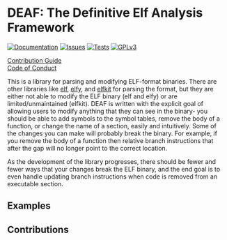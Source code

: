 <a name="readme-top"></a>

# DEAF: The **D**efinitive **E**lf **A**nalysis **F**ramework


<!-- PROJECT SHIELDS -->
[![Documentation][docs-shield]][docs-url]
[![Issues][issues-shield]][issues-url]
[![Tests][tests-shield]][tests-url]
[![GPLv3][license-shield]][license-url]

[Contribution Guide](https://github.com/mjhouse/deaf/blob/master/CONTRIBUTING.md)  
[Code of Conduct](https://github.com/mjhouse/deaf/blob/master/CODE_OF_CONDUCT.md)

This is a library for parsing and modifying ELF-format binaries. There are other libraries like [elf](https://crates.io/crates/elf), 
[elfy](https://crates.io/crates/elfy), and [elfkit](https://crates.io/crates/elfkit) for parsing the format, but they are either 
not able to modify the ELF binary (elf and elfy) or are limited/unmaintained (elfkit). DEAF is written with the explicit goal of
allowing users to modify anything that they can see in the binary- you should be able to add symbols to the symbol tables, remove 
the body of a function, or change the name of a section, easily and intuitively. Some of the changes you can make will probably break 
the binary. For example, if you remove the body of a function then relative branch instructions that after the gap will no longer 
point to the correct location.

As the development of the library progresses, there should be fewer and fewer ways that your changes break the ELF binary, and the 
end goal is to even handle updating branch instructions when code is removed from an executable section.

## Examples

## Contributions

## 

<!-- MARKDOWN LINKS & IMAGES -->
[contributors-shield]: https://img.shields.io/github/contributors/mjhouse/deaf.svg?style=for-the-badge
[contributors-url]: https://github.com/mjhouse/deaf/graphs/contributors

[forks-shield]: https://img.shields.io/github/forks/mjhouse/deaf.svg?style=for-the-badge
[forks-url]: https://github.com/mjhouse/deaf/network/members

[stars-shield]: https://img.shields.io/github/stars/mjhouse/deaf.svg?style=for-the-badge
[stars-url]: https://github.com/mjhouse/deaf/stargazers

[issues-shield]: https://img.shields.io/github/issues/mjhouse/deaf.svg?style=for-the-badge
[issues-url]: https://github.com/mjhouse/deaf/issues

[docs-shield]: https://img.shields.io/github/actions/workflow/status/mjhouse/deaf/docs.yaml?branch=documentation&style=for-the-badge&label=Documentation
[docs-url]: https://mjhouse.github.io/deaf/

[tests-shield]: https://img.shields.io/github/actions/workflow/status/mjhouse/deaf/test.yaml?branch=testing&style=for-the-badge&label=Tests
[tests-url]: https://github.com/mjhouse/deaf/actions/workflows/test.yaml

[license-shield]: https://img.shields.io/github/license/mjhouse/deaf.svg?style=for-the-badge
[license-url]: https://github.com/mjhouse/deaf/blob/master/LICENSE

[crate-shield]: https://img.shields.io/crates/d/deaf.svg?style=for-the-badge
[crate-url]: https://crates.io/crates/deaf
